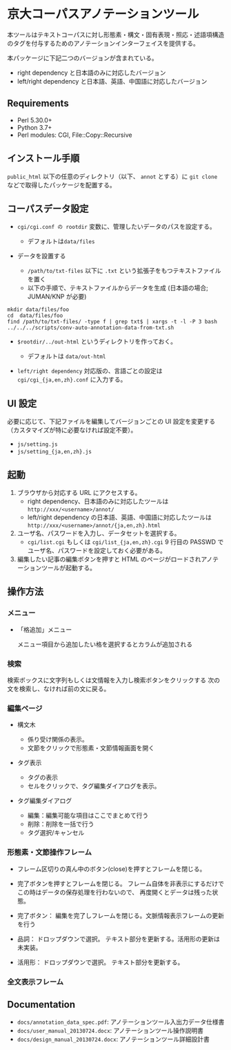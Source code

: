 # 京大コーパスアノテーションツール

本ツールはテキストコーパスに対し形態素・構文・固有表現・照応・述語項構造のタグを付与するためのアノテーションインターフェイスを提供する。

本パッケージに下記二つのバージョンが含まれている。

- right dependency と日本語のみに対応したバージョン
- left/right dependency と日本語、英語、中国語に対応したバージョン

## Requirements

- Perl 5.30.0+
- Python 3.7+
- Perl modules: CGI, File::Copy::Recursive

## インストール手順

`public_html` 以下の任意のディレクトリ（以下、 `annot` とする）に `git clone` などで取得したパッケージを配置する。

## コーパスデータ設定

- `cgi/cgi.conf の rootdir` 変数に、管理したいデータのパスを設定する。
  - デフォルトは`data/files`

- データを設置する
  - `/path/to/txt-files` 以下に `.txt` という拡張子をもつテキストファイルを置く
  - 以下の手順で、テキストファイルからデータを生成 (日本語の場合; JUMAN/KNP が必要)

```shell
mkdir data/files/foo
cd  data/files/foo
find /path/to/txt-files/ -type f | grep txt$ | xargs -t -l -P 3 bash ../../../scripts/conv-auto-annotation-data-from-txt.sh
```

- `$rootdir/../out-html` というディレクトリを作っておく。
  - デフォルトは `data/out-html`

- `left/right dependency` 対応版の、言語ごとの設定は `cgi/cgi_{ja,en,zh}.conf` に入力する。

## UI 設定

必要に応じて、下記ファイルを編集してバージョンごとの UI 設定を変更する（カスタマイズが特に必要なければ設定不要）。

- `js/setting.js`
- `js/setting_{ja,en,zh}.js`

## 起動

1. ブラウザから対応する URL にアクセスする。
    - right dependency、日本語のみに対応したツールは `http://xxx/<username>/annot/`
    - left/right dependency の日本語、英語、中国語に対応したツールは `http://xxx/<username>/annot/{ja,en,zh}.html`
2. ユーザ名、パスワードを入力し、データセットを選択する。
    - `cgi/list.cgi` もしくは `cgi/list_{ja,en,zh}.cgi` 9 行目の PASSWD でユーザ名、パスワードを設定しておく必要がある。
3. 編集したい記事の編集ボタンを押すと HTML のページがロードされアノテーションツールが起動する。

## 操作方法

### メニュー

- 「格追加」メニュー

    メニュー項目から追加したい格を選択するとカラムが追加される

### 検索

検索ボックスに文字列もしくは文情報を入力し検索ボタンをクリックする
次の文を検索し、なければ前の文に戻る。

### 編集ページ

- 構文木
  - 係り受け関係の表示。
  - 文節をクリックで形態素・文節情報画面を開く

- タグ表示
  - タグの表示
  - セルをクリックで、タグ編集ダイアログを表示。

- タグ編集ダイアログ
  - 編集：編集可能な項目はここでまとめて行う
  - 削除：削除を一括で行う
  - タグ選択/キャンセル

### 形態素・文節操作フレーム

- フレーム区切りの真ん中のボタン(close)を押すとフレームを閉じる。
- 完了ボタンを押すとフレームを閉じる。
  フレーム自体を非表示にするだけでこの時はデータの保存処理を行わないので、
  再度開くとデータは残った状態。

- 完了ボタン：
  編集を完了しフレームを閉じる。文脈情報表示フレームの更新を行う

- 品詞：
  ドロップダウンで選択。
  テキスト部分を更新する。活用形の更新は未実装。

- 活用形：
  ドロップダウンで選択。
  テキスト部分を更新する。

### 全文表示フレーム

## Documentation

- `docs/annotation_data_spec.pdf`: アノテーションツール入出力データ仕様書
- `docs/user_manual_20130724.docx`: アノテーションツール操作説明書
- `docs/design_manual_20130724.docx`: アノテーションツール詳細設計書
